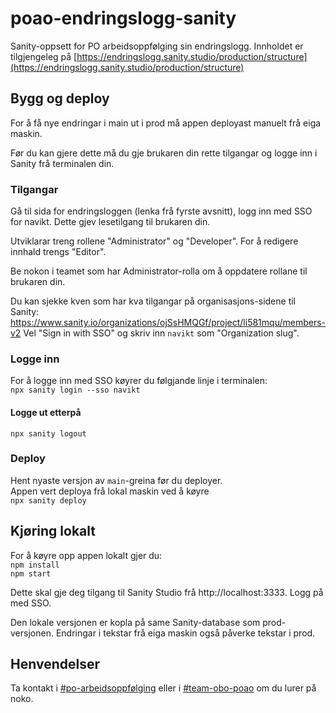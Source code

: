 # poao-endringslogg-sanity

Sanity-oppsett for PO arbeidsoppfølging sin endringslogg.
Innholdet er tilgjengeleg på [https://endringslogg.sanity.studio/production/structure](https://endringslogg.sanity.studio/production/structure)

## Bygg og deploy
For å få nye endringar i main ut i prod må appen deployast manuelt frå eiga maskin.

Før du kan gjere dette må du gje brukaren din rette tilgangar og logge inn i Sanity frå terminalen din.

### Tilgangar
Gå til sida for endringsloggen (lenka frå fyrste avsnitt), logg inn med SSO for navikt. Dette gjev lesetilgang til brukaren din.

Utviklarar treng rollene "Administrator" og "Developer".
For å redigere innhald trengs "Editor".

Be nokon i teamet som har Administrator-rolla om å oppdatere rollane til brukaren din.

Du kan sjekke kven som har kva tilgangar på organisasjons-sidene til Sanity: https://www.sanity.io/organizations/ojSsHMQGf/project/li581mqu/members-v2
Vel "Sign in with SSO" og skriv inn `navikt` som "Organization slug".

### Logge inn
For å logge inn med SSO køyrer du følgjande linje i terminalen:  
`npx sanity login --sso navikt`

#### Logge ut etterpå
`npx sanity logout`

### Deploy
Hent nyaste versjon av `main`-greina før du deployer.  
Appen vert deploya frå lokal maskin ved å køyre  
`npx sanity deploy`

## Kjøring lokalt
For å køyre opp appen lokalt gjer du:  
`npm install`  
`npm start`  

Dette skal gje deg tilgang til Sanity Studio frå http://localhost:3333. Logg på med SSO.

Den lokale versjonen er kopla på same Sanity-database som prod-versjonen. Endringar i tekstar frå eiga maskin også påverke tekstar i prod.

## Henvendelser

Ta kontakt i [#po-arbeidsoppfølging](https://nav-it.slack.com/archives/CKZ92LT24)
eller i [#team-obo-poao](https://nav-it.slack.com/archives/C02G0292ULW) om du lurer på noko.
